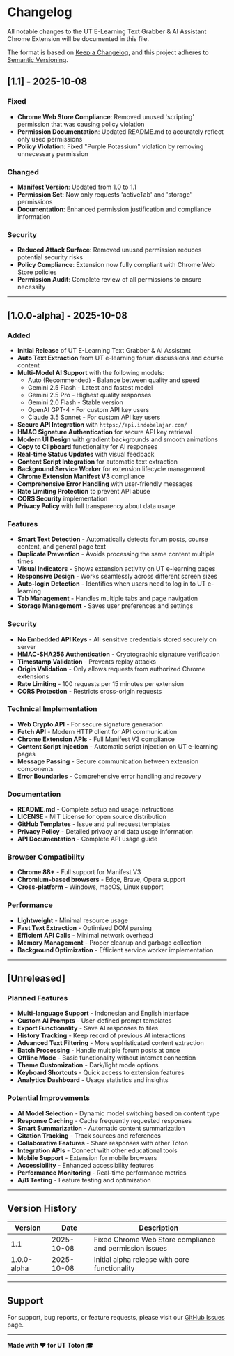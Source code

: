 # Changelog

All notable changes to the UT E-Learning Text Grabber & AI Assistant Chrome Extension will be documented in this file.

The format is based on [Keep a Changelog](https://keepachangelog.com/en/1.0.0/),
and this project adheres to [Semantic Versioning](https://semver.org/spec/v2.0.0.html).

## [1.1] - 2025-10-08

### Fixed
- **Chrome Web Store Compliance**: Removed unused 'scripting' permission that was causing policy violation
- **Permission Documentation**: Updated README.md to accurately reflect only used permissions
- **Policy Violation**: Fixed "Purple Potassium" violation by removing unnecessary permission

### Changed
- **Manifest Version**: Updated from 1.0 to 1.1
- **Permission Set**: Now only requests 'activeTab' and 'storage' permissions
- **Documentation**: Enhanced permission justification and compliance information

### Security
- **Reduced Attack Surface**: Removed unused permission reduces potential security risks
- **Policy Compliance**: Extension now fully compliant with Chrome Web Store policies
- **Permission Audit**: Complete review of all permissions to ensure necessity

---

## [1.0.0-alpha] - 2025-10-08

### Added
- **Initial Release** of UT E-Learning Text Grabber & AI Assistant
- **Auto Text Extraction** from UT e-learning forum discussions and course content
- **Multi-Model AI Support** with the following models:
  - Auto (Recommended) - Balance between quality and speed
  - Gemini 2.5 Flash - Latest and fastest model
  - Gemini 2.5 Pro - Highest quality responses
  - Gemini 2.0 Flash - Stable version
  - OpenAI GPT-4 - For custom API key users
  - Claude 3.5 Sonnet - For custom API key users
- **Secure API Integration** with `https://api.indobelajar.com/`
- **HMAC Signature Authentication** for secure API key retrieval
- **Modern UI Design** with gradient backgrounds and smooth animations
- **Copy to Clipboard** functionality for AI responses
- **Real-time Status Updates** with visual feedback
- **Content Script Integration** for automatic text extraction
- **Background Service Worker** for extension lifecycle management
- **Chrome Extension Manifest V3** compliance
- **Comprehensive Error Handling** with user-friendly messages
- **Rate Limiting Protection** to prevent API abuse
- **CORS Security** implementation
- **Privacy Policy** with full transparency about data usage

### Features
- **Smart Text Detection** - Automatically detects forum posts, course content, and general page text
- **Duplicate Prevention** - Avoids processing the same content multiple times
- **Visual Indicators** - Shows extension activity on UT e-learning pages
- **Responsive Design** - Works seamlessly across different screen sizes
- **Auto-login Detection** - Identifies when users need to log in to UT e-learning
- **Tab Management** - Handles multiple tabs and page navigation
- **Storage Management** - Saves user preferences and settings

### Security
- **No Embedded API Keys** - All sensitive credentials stored securely on server
- **HMAC-SHA256 Authentication** - Cryptographic signature verification
- **Timestamp Validation** - Prevents replay attacks
- **Origin Validation** - Only allows requests from authorized Chrome extensions
- **Rate Limiting** - 100 requests per 15 minutes per extension
- **CORS Protection** - Restricts cross-origin requests

### Technical Implementation
- **Web Crypto API** - For secure signature generation
- **Fetch API** - Modern HTTP client for API communication
- **Chrome Extension APIs** - Full Manifest V3 compliance
- **Content Script Injection** - Automatic script injection on UT e-learning pages
- **Message Passing** - Secure communication between extension components
- **Error Boundaries** - Comprehensive error handling and recovery

### Documentation
- **README.md** - Complete setup and usage instructions
- **LICENSE** - MIT License for open source distribution
- **GitHub Templates** - Issue and pull request templates
- **Privacy Policy** - Detailed privacy and data usage information
- **API Documentation** - Complete API usage guide

### Browser Compatibility
- **Chrome 88+** - Full support for Manifest V3
- **Chromium-based browsers** - Edge, Brave, Opera support
- **Cross-platform** - Windows, macOS, Linux support

### Performance
- **Lightweight** - Minimal resource usage
- **Fast Text Extraction** - Optimized DOM parsing
- **Efficient API Calls** - Minimal network overhead
- **Memory Management** - Proper cleanup and garbage collection
- **Background Optimization** - Efficient service worker implementation

---

## [Unreleased]

### Planned Features
- **Multi-language Support** - Indonesian and English interface
- **Custom AI Prompts** - User-defined prompt templates
- **Export Functionality** - Save AI responses to files
- **History Tracking** - Keep record of previous AI interactions
- **Advanced Text Filtering** - More sophisticated content extraction
- **Batch Processing** - Handle multiple forum posts at once
- **Offline Mode** - Basic functionality without internet connection
- **Theme Customization** - Dark/light mode options
- **Keyboard Shortcuts** - Quick access to extension features
- **Analytics Dashboard** - Usage statistics and insights

### Potential Improvements
- **AI Model Selection** - Dynamic model switching based on content type
- **Response Caching** - Cache frequently requested responses
- **Smart Summarization** - Automatic content summarization
- **Citation Tracking** - Track sources and references
- **Collaborative Features** - Share responses with other Toton
- **Integration APIs** - Connect with other educational tools
- **Mobile Support** - Extension for mobile browsers
- **Accessibility** - Enhanced accessibility features
- **Performance Monitoring** - Real-time performance metrics
- **A/B Testing** - Feature testing and optimization

---

## Version History

| Version | Date | Description |
|---------|------|-------------|
| 1.1 | 2025-10-08 | Fixed Chrome Web Store compliance and permission issues |
| 1.0.0-alpha | 2025-10-08 | Initial alpha release with core functionality |

---

## Support

For support, bug reports, or feature requests, please visit our [GitHub Issues](https://github.com/vnot-programming/tuton-ext-chrome/issues) page.

---

**Made with ❤️ for UT Toton** 🎓
